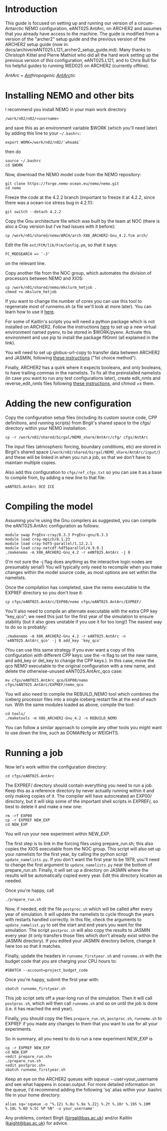 # Introduction

This guide is focused on setting up and running our version of a circum-Antarctic NEMO configuration, eANT025.AntArc, on ARCHER2 and assumes that you already have access to the machine. The guide is modified from a version of the "archer2" setup guide and the previous version of the ARCHER2 setup guide (now in: docs/archive/eANT025.L121_archer2_setup_guide.md). Many thanks to Christoph Kittel and Pierre Mathiot who did all the hard work setting up the previous version of this configuration, eANT025.L121, and to Chris Bull for his helpful guides to running WED025 on ARCHER2 (currently offline).

*AntArc = <ins>Ant</ins>hropogenic <ins>AntArc</ins>tic*
# Installing NEMO and other bits

I recommend you install NEMO in your main work directory

    /work/n02/n02/<username>

and save this as an environment variable $WORK (which you'll need later) by adding this line to your `~/.bashrc`:

    export WORK=/work/n02/n02/`whoami`

then do

    source ~/.bashrc
    cd $WORK

Now, download the NEMO model code from the NEMO repository:

    git clone https://forge.nemo-ocean.eu/nemo/nemo.git
    cd nemo

Freeze the code at the 4.2.2 branch (important to freeze it at 4.2.2, since there was a ocean-ice stress bug in 4.2.1!):

    git switch --detach 4.2.2

Copy the Gnu architecture file which was built by the team at NOC (there is also a Cray version but I've had issues with it before):

    cp /work/n01/shared/nemo/ARCH/arch-X86_ARCHER2-Gnu_4.2.fcm arch/

Edit the file `ext/FCM/lib/Fcm/Config.pm`, so that it says:

    FC_MODSEARCH => '-J'

on the relevant line.

Copy another file from the NOC group, which automates the division of processors between NEMO and XIOS:

    cp /work/n01/shared/nemo/mkslurm_hetjob .
    chmod +x mkslurm_hetjob

If you want to change the number of cores you can use this tool to regenerate most of runnemo.sh (a file we'll look at more later). You can learn how to use it [here](https://docs.archer2.ac.uk/research-software/nemo/).

For some of Kaitlin's scripts you will need a python package which is not installed on ARCHER2. Follow the instructions [here](https://docs.archer2.ac.uk/user-guide/python/) to set up a new virtual environment named pyenv, to be stored in $WORK/pyenv. Activate this environment and use pip to install the package f90nml (all explained in the link).

You will need to set up globus-url-copy to transfer data between ARCHER2 and JASMIN, following [these instructions](https://help.jasmin.ac.uk/article/4997-transfers-from-archer2) ("1st choice method"). 

Finally, ARCHER2 has a quirk where it expects booleans, and only booleans, to have trailing commas in the namelists. To fix all the preinstalled namelists (in case you want to run any test configurations later), create edit_nmls and reverse_edit_nmls files following [these instructions](https://forge.ipsl.jussieu.fr/nemo/ticket/2653), and chmod +x them.    

# Adding the new configuration

Copy the configuration setup files (including its custom source code, CPP definitions, and running scripts) from Birgit's shared space to the cfgs/ directory within your NEMO installation:

    cp -r /work/n02/shared/birgal/NEMO_share/AntArc/cfg/ cfgs/AntArc

The input files (atmospheric forcing, boundary conditions, etc) are stored in Birgit's shared space (`/work/n02/shared/birgal/NEMO_share/AntArc/input/`) and these will be linked in when you run a job, so that we don't have to maintain multiple copies.

Also add this configuration to `cfgs/ref_cfgs.txt` so you can use it as a base to compile from, by adding a new line to that file:

    eANT025.AntArc OCE ICE

# Compiling the model

Assuming you're using the Gnu compilers as suggested, you can compile the eANT025.AntArc configuration as follows:

    module swap PrgEnv-cray/8.3.3 PrgEnv-gnu/8.3.3
    module load cray-mpich/8.1.23 
    module load cray-hdf5-parallel/1.12.2.1 
    module load cray-netcdf-hdf5parallel/4.9.0.1
    ./makenemo -m X86_ARCHER2-Gnu_4.2 -r eANT025.AntArc -j 8

(I'm not sure the -j flag does anything as the interactive login nodes are presumably serial!) You will typically only need to recompile when you make changes within the model source code, as most options are set within the namelists.

Once the compilation has completed, save the nemo executable to the EXPREF directory so you don't lose it:

    cp cfgs/eANT025.AntArc/EXP00/nemo cfgs/eANT025.AntArc/EXPREF/

You'll also need to compile an alternate executable with the extra CPP key "key_qco"; we need this just for the first year of the simulation to ensure stability (but it also goes unstable if you use it for too long!) The easiest way to do so is probably:

    ./makenemo -m X86_ARCHER2-Gnu_4.2 -r eANT025.AntArc -n 'eANT025.AntArc_qco' -j 8 add_key 'key_qco'

(You can use this same strategy if you ever want a copy of this configuration with different CPP keys: use the -n flag to set the new name, and add_key or del_key to change the CPP keys.). In this case, move the qco NEMO executable to the original configuration with a new name, and delete the otherwise-unused eANT025.AntArc_qco case:

    mv cfgs/eANT025.AntArc_qco/EXP00/nemo cfgs/eANT025.AntArc/EXPREF/nemo_qco

You will also need to compile the REBUILD_NEMO tool which combines the iceberg processor files into a single iceberg restart file at the end of each run. With the same modules loaded as above, compile the tool:

    cd tools/
    ./maketools -m X86_ARCHER2-Gnu_4.2 -n REBUILD_NEMO

You can follow a similar approach to compile any other tools you might want to use down the line, such as DOMAINcfg or WEIGHTS.

# Running a job

Now let's work within the configuration directory:

    cd cfgs/eANT025.AntArc

The EXPREF/ directory should contain everything you need to run a job. Keep this as a reference directory by never actually running within it and only making copies of it. The compiler will have autocreated an EXP00/ directory, but it will skip some of the important shell scripts in EXPREF/, so best to delete it and make a new one:

    rm -rf EXP00
    cp -r EXPREF NEW_EXP
    cd NEW_EXP

You will run your new experiment within NEW_EXP.

The first step is to link in the forcing files using prepare_run.sh; this also copies the XIOS executable from the NOC group. This script will also set up your namelists for the first year, by calling the python script `update_namelists.py`. If you don't want the first year to be 1979, you'll need to change the first argument to `update_namelists.py` near the bottom of prepare_run.sh. Finally, it will set up a directory on JASMIN where the results will be automatically copied every year. Edit this directory location as needed.

Once you're happy, call

    ./prepare_run.sh

Now, if needed, edit the file `postproc.sh` which will be called after every year of simulation. It will update the namelists to cycle through the years with restarts handled correctly. In this file, check the arguments to `update_namelist.py` to set the start and end years you want for the simulation. The script `postproc.sh` will also copy the results to JASMIN every year (it only transfers those files which don't already exist within the JASMIN directory). If you edited your JASMIN directory before, change it here too so that it matches.

Finally, update the headers in `runnemo_firstyear.sh` and `runnemo.sh` with the budget code that you are charging your CPU hours to:

    #SBATCH --account=project_budget_code

Once you're happy, submit the first year with:

    sbatch runnemo_firstyear.sh

This job script sets off a year-long run of the simulation. Then it will call `postproc.sh`, which will then call `runnemo.sh` and so on until the job is done (i.e. it has reached the end year).

Finally, you should copy the files `prepare_run.sh`, `postproc.sh`, `runnemo.sh` to EXPREF if you made any changes to them that you want to use for all your experiments.

So in summary, all you need to do to run a new experiment NEW_EXP is

    cp -r EXPREF NEW_EXP
    cd NEW_EXP
    <edit prepare_run.sh>
    ./prepare_run.sh
    <edit postproc.sh>
    sbatch runnemo_firstyear.sh

Keep an eye on the ARCHER2 queues with squeue --user=your_username and see what happens in ocean.output. For more detailed information on the queue, I'd recommend adding the following 'sq' alias within your .bashrc file in your home directory: 
    
    alias sq='squeue -o "%.12i %.8u %.9a %.22j %.2t %.10r %.19S %.10M %.10L %.6D %.5C %P %N" -u your_username'

Any problems, contact Birgit (<birgal@bas.ac.uk>) and/or Kaitlin (<kaight@bas.ac.uk>) for advice.

